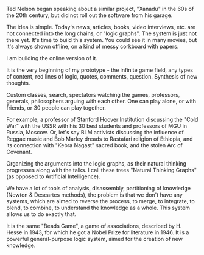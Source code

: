 Ted Nelson began speaking about a similar project, "Xanadu" in the 60s of the 20th century, but did not roll out the software from his garage. 

The idea is simple. Today's news, articles, books, video interviews, etc. are not connected into the long chains, or "logic graphs". The system is just not there yet. It's time to build this system. You could see it in many movies, but it's always shown offline, on a kind of messy corkboard with papers. 
 
I am building the online version of it.

It is the very beginning of my prototype - the infinite game field, any types of content, red lines of logic, quotes, comments, question. Synthesis of new thoughts. 

Custom classes, search, spectators watching the games, professors, generals, philosophers arguing with each other. One can play alone, or with friends, or 30 people can play together.

For example, a professor of Stanford Hoover Institution discussing the "Cold War" with the USSR with his 30 best students and professors of MGU in Russia, Moscow. Or, let's say BLM activists discussing the influence of Reggae music and Bob Marley dreads to Rastafari religion of Ethiopia, and its connection with "Kebra Nagast" sacred book, and the stolen Arc of Covenant. 

Organizing the arguments into the logic graphs, as their natural thinking progresses along with the talks. I call these trees "Natural Thinking Graphs" (as opposed to Artificial Intelligence). 

We have a lot of tools of analysis, disassembly, partitioning of knowledge (Newton & Descartes methods), the problem is that we don't have any systems, which are aimed to reverse the process, to merge, to integrate, to blend, to combine, to understand the knowledge as a whole. This system allows us to do exactly that.

It is the same "Beads Game", a game of associations, described by H. Hesse in 1943, for which he got a Nobel Prize for literature in 1946. It is a powerful general-purpose logic system, aimed for the creation of new knowledge. 